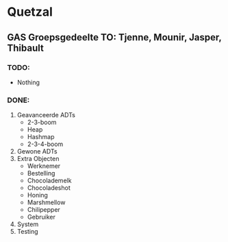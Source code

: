 # Quetzal
## GAS Groepsgedeelte TO: Tjenne, Mounir, Jasper, Thibault

### TODO:
 * Nothing

### DONE:
1. Geavanceerde ADTs
    * 2-3-boom
    * Heap
    * Hashmap
    * 2-3-4-boom
2. Gewone ADTs
3. Extra Objecten
    * Werknemer
    * Bestelling
    * Chocolademelk
    * Chocoladeshot
    * Honing
    * Marshmellow
    * Chilipepper
    * Gebruiker
4. System
5. Testing
